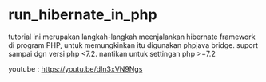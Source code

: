 # run_hibernate_in_php

tutorial ini merupakan langkah-langkah meenjalankan hibernate framework di program PHP, untuk memungkinkan itu digunakan phpjava bridge.
suport sampai dgn versi php <7.2.
nantikan untuk settingan php >=7.2


youtube : https://youtu.be/dIn3xVN9Ngs
